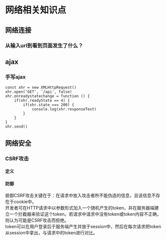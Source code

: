 # 网络相关知识点  

## 网络连接  
### 从输入url到看到页面发生了什么？

## ajax  
### 手写ajax  
```
const xhr = new XMLHttpRequest()
xhr.open('GET', '/api', false)
xhr.onreadystatechange = function () {
    if(xhr.readyState == 4) {
        if(xhr.state === 200) {
            console.log(xhr.responseText)
        }
    }
}
xhr.send()
```

## 网络安全  

### CSRF攻击  
#### 定义  
#### 防御  
抵御CSRF攻击关键在于：在请求中放入攻击者所不能伪造的信息，且该信息不存在于cookie中。  
开发者可在HTTP请求中以参数形式加入一个随机产生的token，并在服务器端建立一个拦截器来验证这个token。若请求中请求中没有token或token内容不正确，则认为可能是CSRF攻击而拒绝。  
token可以在用户登录后于服务端产生并放于session中，然后在每次请求把token从session中拿出，与请求中的token进行对比。